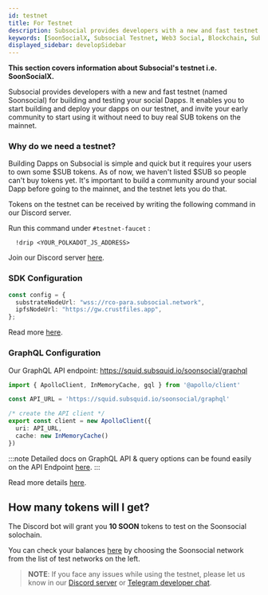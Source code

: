 ```yaml
---
id: testnet
title: For Testnet
description: Subsocial provides developers with a new and fast testnet (named Soonsocial) for building and testing your social Dapps. It enables you to start building and deploy your dapps on our testnet, and invite your early community to start using it without need to buy real SUB tokens on the mainnet.
keywords: [SoonSocialX, Subsocial Testnet, Web3 Social, Blockchain, Subsocial]
displayed_sidebar: developSidebar
---
```


**This section covers information about Subsocial's testnet i.e. SoonSocialX.**

Subsocial provides developers with a new and fast testnet (named Soonsocial) for building and testing your social Dapps. It enables you to start building and deploy your dapps on our testnet, and invite your early community to start using it without need to buy real SUB tokens on the mainnet.

### Why do we need a testnet?

Building Dapps on Subsocial is simple and quick but it requires your users to own some $SUB tokens. As of now, we haven't listed $SUB so people can't buy tokens yet. It's important to build a community around your social Dapp before going to the mainnet, and the testnet lets you do that.

Tokens on the testnet can be received by writing the following command in our Discord server.

Run this command under `#testnet-faucet` : 
```
  !drip <YOUR_POLKADOT_JS_ADDRESS> 
```

Join our Discord server [here](https://discord.gg/w2Rqy2M).


### SDK Configuration

```ts
const config = {
  substrateNodeUrl: "wss://rco-para.subsocial.network",
  ipfsNodeUrl: "https://gw.crustfiles.app",
};
```

Read more [here](/docs/develop/sdk/configuration).

### GraphQL Configuration

Our GraphQL API endpoint: 
https://squid.subsquid.io/soonsocial/graphql

```ts
import { ApolloClient, InMemoryCache, gql } from '@apollo/client'

const API_URL = 'https://squid.subsquid.io/soonsocial/graphql'

/* create the API client */
export const client = new ApolloClient({
  uri: API_URL,
  cache: new InMemoryCache()
})
```

:::note
Detailed docs on GraphQL API & query options can be found easily on the API Endpoint [here](https://squid.subsquid.io/soonsocial/graphql).
:::

Read more details [here](/docs/develop/subsocial-graqhql).


## How many tokens will I get?

The Discord bot will grant you **10 SOON** tokens to test on the Soonsocial solochain. 

You can check your balances [here](https://polkadot.js.org/apps/#/accounts) by choosing the Soonsocial network from the list of test networks on the left.

> **NOTE**: If you face any issues while using the testnet, please let us know in our [Discord server](https://discord.gg/w2Rqy2M) or [Telegram developer chat](https://t.me/+ZzvLu0ZfkQwxNGQy).